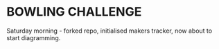 # BOWLING CHALLENGE

Saturday morning - forked repo, initialised makers tracker, now about to start diagramming.
